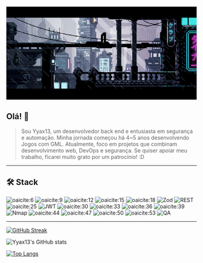 
![Banner](https://raw.githubusercontent.com/Yyax13/Yyax13/refs/heads/main/banner.gif)

## Olá! 👋

> Sou Yyax13, um desenvolvedor back end e entusiasta em segurança e automação. Minha jornada começou há 4~5 anos desenvolvendo Jogos com GML. Atualmente, foco em projetos que combinam desenvolvimento web, DevOps e segurança. Se quiser apoiar meu trabalho, ficarei muito grato por um patrocínio! :D

---

## 🛠️ Stack

![oaicite:6](https://img.shields.io/badge/python-3776AB?style=for-the-badge\&logo=python\&logoColor=white)
![oaicite:9](https://img.shields.io/badge/javascript-F7DF1E?style=for-the-badge\&logo=javascript\&logoColor=black)
![oaicite:12](https://img.shields.io/badge/typescript-007ACC?style=for-the-badge\&logo=typescript\&logoColor=white)
![oaicite:15](https://img.shields.io/badge/node.js-339933?style=for-the-badge\&logo=nodedotjs\&logoColor=white)
![oaicite:18](https://img.shields.io/badge/express-000000?style=for-the-badge\&logo=express\&logoColor=white)
![Zod](https://img.shields.io/badge/zod-3E4E88?style=for-the-badge\&logo=zod\&logoColor=white)
![REST](https://img.shields.io/badge/REST-FF6F61?style=for-the-badge\&logo=rest\&logoColor=white)
![oaicite:25](https://img.shields.io/badge/Monolitos-6A5ACD?style=for-the-badge\&logo=monolith\&logoColor=white)
![JWT](https://img.shields.io/badge/jwt-000000?style=for-the-badge\&logo=jsonwebtokens\&logoColor=white)
![oaicite:30](https://img.shields.io/badge/sqlite-003B57?style=for-the-badge\&logo=sqlite\&logoColor=white)
![oaicite:33](https://img.shields.io/badge/postgresql-336791?style=for-the-badge\&logo=postgresql\&logoColor=white)
![oaicite:36](https://img.shields.io/badge/mongodb-47A248?style=for-the-badge\&logo=mongodb\&logoColor=white)
![oaicite:39](https://img.shields.io/badge/mysql-4479A1?style=for-the-badge\&logo=mysql\&logoColor=white)
![Nmap](https://img.shields.io/badge/nmap-4B8BBE?style=for-the-badge\&logo=nmap\&logoColor=white)
![oaicite:44](https://img.shields.io/badge/metasploit-000000?style=for-the-badge\&logo=metasploit\&logoColor=white)
![oaicite:47](https://img.shields.io/badge/wpscan-FF0000?style=for-the-badge\&logo=wpscan\&logoColor=white)
![oaicite:50](https://img.shields.io/badge/unix-000000?style=for-the-badge\&logo=unix\&logoColor=white)
![oaicite:53](https://img.shields.io/badge/devops-0A0A0A?style=for-the-badge\&logo=devops\&logoColor=white)
![QA](https://img.shields.io/badge/qa-FF4500?style=for-the-badge\&logo=qa\&logoColor=white)

---


[![GitHub Streak](https://streak-stats.demolab.com?user=Yyax13&theme=tokyonight)](https://git.io/streak-stats)

![Yyax13's GitHub stats](https://github-readme-stats.vercel.app/api?username=Yyax13&show_icons=true\&theme=tokyonight)

[![Top Langs](https://github-readme-stats.vercel.app/api/top-langs/?username=Yyax13&layout=default&theme=tokyonight)](https://github.com/anuraghazra/github-readme-stats)
